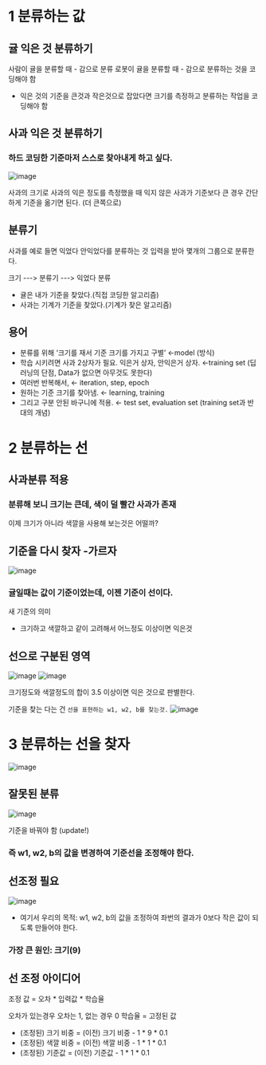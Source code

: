 # 1 분류하는 값

## 귤 익은 것 분류하기
사람이 귤을 분류할 때 - 감으로 분류
로봇이 귤을 분류할 때 - 감으로 분류하는 것을 코딩해야 함

- 익은 것의 기준을 큰것과 작은것으로 잡았다면 크기를 측정하고 분류하는 작업을 코딩해야 함

## 사과 익은 것 분류하기
### 하드 코딩한 기준마저 스스로 찾아내게 하고 싶다.

![image](https://user-images.githubusercontent.com/79196616/110336963-bbc2ec00-8068-11eb-9dcd-b02f8dc5a437.png)

사과의 크기로 사과의 익은 정도를 측정했을 때 익지 않은 사과가 기준보다 큰 경우
간단하게 기준을 옮기면 된다. (더 큰쪽으로)

## 분류기
사과를 예로 들면 익었다 안익었다를 분류하는 것
입력을 받아 몇개의 그룹으로 분류한다.

  크기 ---> 분류기 ---> 익었다 분류

- 귤은 내가 기준을 찾았다.(직접 코딩한 알고리즘)
- 사과는 기계가 기준을 찾았다.(기계가 찾은 알고리즘)

## 용어
- 분류를 위해 ‘크기를 재서 기준 크기를 가지고 구별’ ←model (방식)
- 학습 시키려면 사과 2상자가 필요. 익은거 상자, 안익은거 상자. ←training set (딥러닝의 단점, Data가 없으면 아무것도 못한다)
- 여러번 반복해서, ← iteration, step, epoch
- 원하는 기준 크기를 찾아냄. ← learning, training
- 그리고 구분 안된 바구니에 적용. ← test set, evaluation set (training set과 반대의 개념)

# 2 분류하는 선

## 사과분류 적용
### 분류해 보니 크기는 큰데, 색이 덜 빨간 사과가 존재

이제 크기가 아니라 색깔을 사용해 보는것은 어떨까?

## 기준을 다시 찾자 -가르자
![image](https://user-images.githubusercontent.com/79196616/110337117-e9a83080-8068-11eb-8e91-64acda933fcc.png)

### 귤일때는 값이 기준이었는데, 이젠 기준이 선이다.
새 기준의 의미
  - 크기하고 색깔하고 같이 고려해서 어느정도 이상이면 익은것

## 선으로 구분된 영역
![image](https://user-images.githubusercontent.com/79196616/110337393-3be95180-8069-11eb-972f-7e65be3e21c4.png)
![image](https://user-images.githubusercontent.com/79196616/110337559-64714b80-8069-11eb-9ba2-338a7d0eb892.png)

크기정도와 색깔정도의 합이 3.5 이상이면 익은 것으로 판별한다.

기준을 찾는 다는 건 `선을 표현하는 w1, w2, b를 찾는것.`
![image](https://user-images.githubusercontent.com/79196616/110338119-fed18f00-8069-11eb-9ea2-0b59bfd16cc9.png)

# 3 분류하는 선을 찾자
![image](https://user-images.githubusercontent.com/79196616/110338266-26c0f280-806a-11eb-93a4-7bd3db723765.png)

## 잘못된 분류
![image](https://user-images.githubusercontent.com/79196616/110338490-625bbc80-806a-11eb-8fb6-fc64d1270ad7.png)

기준을 바꿔야 함 (update!)
### 즉 w1, w2, b의 값을 변경하여 기준선을 조정해야 한다.

## 선조정 필요
![image](https://user-images.githubusercontent.com/79196616/110338881-df873180-806a-11eb-924c-e04d8034e927.png)

- 여기서 우리의 목적: w1, w2, b의 값을 조정하여 좌번의 결과가 0보다 작은 값이 되도록 만들어야 한다.

### 가장 큰 원인: 크기(9)

## 선 조정 아이디어

  조정 값 = 오차 * 입력값 * 학습율
 
오차가 있는경우 오차는 1, 없는 경우 0
학습율 = 고정된 값

- (조정된) 크기 비중 = (이전) 크기 비중 - 1 * 9 * 0.1
- (조정된) 색깔 비중 = (이전) 색깔 비중 - 1 * 1 * 0.1
- (조정된) 기준값 = (이전) 기준값 - 1 * 1 * 0.1

